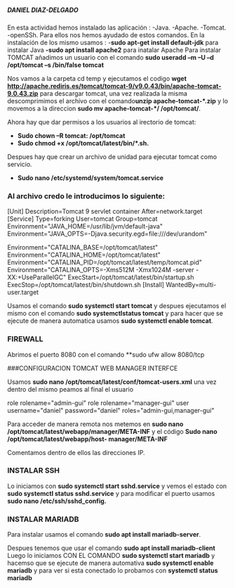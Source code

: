 ##### DANIEL DIAZ-DELGADO


En esta actividad hemos instalado las aplicación :
	-Java.
	-Apache.
	-Tomcat.
	-openSSh.
Para ellos nos hemos ayudado de estos comandos.
En la instalación de los mismo usamos :
-**sudo apt-get install default-jdk** para instalar Java
**-sudo apt install apache2** para inatalar Apache
Para instalar TOMCAT añadimos un usuario con el comando **sudo useradd –m –U –d /opt/tomcat –s /bin/false tomcat**

Nos vamos a la carpeta cd temp y ejecutamos el codigo **wget http://apache.rediris.es/tomcat/tomcat-9/v9.0.43/bin/apache-tomcat-9.0.43.zip** para descargar tomcat, una vez realizada la misma descomprimimos el archivo con el comando**unzip apache-tomcat-*.zip** y lo movemos a la direccion **sudo mv apache-tomcat-*/ /opt/tomcat/**.

Ahora hay que dar permisos a los usuarios al irectorio de tomcat:

-	**Sudo chown –R tomcat: /opt/tomcat**
-	**Sudo chmod +x /opt/tomcat/latest/bin/*.sh.**

Despues hay que crear un archivo de unidad para ejecutar tomcat como servicio.

-	**Sudo nano /etc/systemd/system/tomcat.service**

### Al archivo credo le introducimos lo siguiente:

[Unit]
Description=Tomcat 9 servlet container
After=network.target
 [Service]
Type=forking
User=tomcat
Group=tomcat
Environment="JAVA_HOME=/usr/lib/jvm/default-java"
Environment="JAVA_OPTS=-Djava.security.egd=file:///dev/urandom"
 
Environment="CATALINA_BASE=/opt/tomcat/latest"
Environment="CATALINA_HOME=/opt/tomcat/latest"
Environment="CATALINA_PID=/opt/tomcat/latest/temp/tomcat.pid"
Environment="CATALINA_OPTS=-Xms512M -Xmx1024M -server -XX:+UseParallelGC"
ExecStart=/opt/tomcat/latest/bin/startup.sh
ExecStop=/opt/tomcat/latest/bin/shutdown.sh 
[Install]
WantedBy=multi-user.target

Usamos el comando **sudo systemctl start tomcat** y despues ejecutamos el mismo con el comando **sudo systemctlstatus tomcat** y para hacer que se ejecute de manera automatica usamos **sudo systemctl enable tomcat**.

### FIREWALL

Abrimos el puerto 8080 con el comando **sudo ufw allow 8080/tcp

###CONFIGURACION TOMCAT WEB MANAGER INTERFCE

Usamos **sudo nano /opt/tomcat/latest/conf/tomcat-users.xml**
una vez dentro del mismo peamos al final el usuario 

role rolename="admin-gui"
role rolename="manager-gui"
user username="daniel" password="daniel" roles="admin-gui,manager-gui"

Para acceder de manera remota nos metemos en **sudo nano /opt/tomcat/latest/webapp/manager/META-INF** y el código **Sudo nano /opt/tomcat/latest/webapp/host- manager/META-INF**

Comentamos dentro de ellos las direcciones IP.

### INSTALAR SSH

Lo iniciamos con **sudo systemctl start sshd.service** y vemos el estado con **sudo systemctl status sshd.service** y para modificar el puerto usamos **sudo nano /etc/ssh/sshd_config.**

### INSTALAR MARIADB

Para instalar usamos el comando **sudo apt install mariadb-server**.

Despues tenemos que usar el comando **sudo apt install mariadb-client**
Luego lo iniciamos CON EL COMANDO **sudo systemctl start mariadb** y hacemso que se ejecute de manera automativa **sudo systemctl enable mariadb** y para ver si esta conectado lo probamos con **systemctl status mariadb**


